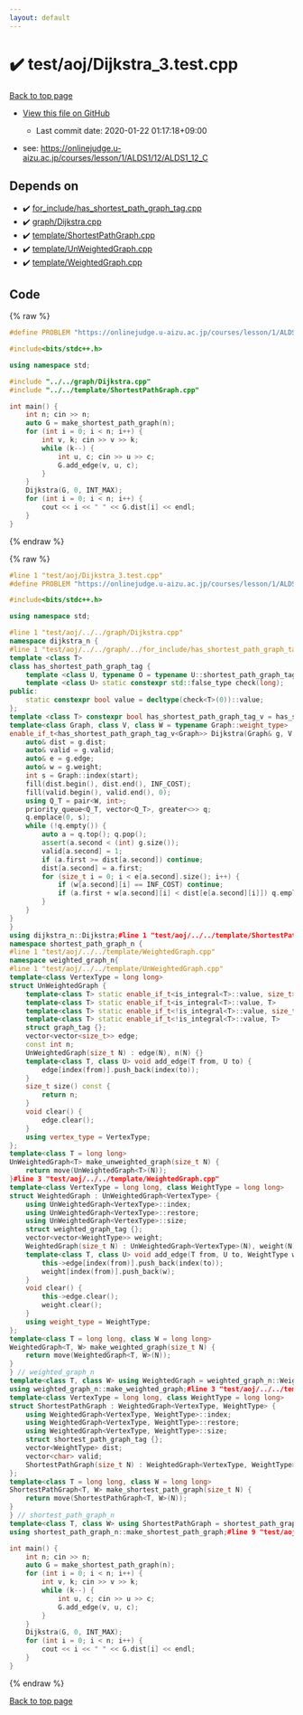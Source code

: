 ```yaml
---
layout: default
---
```


<!-- mathjax config similar to math.stackexchange -->
<script type="text/javascript" async
  src="https://cdnjs.cloudflare.com/ajax/libs/mathjax/2.7.5/MathJax.js?config=TeX-MML-AM_CHTML">
</script>
<script type="text/x-mathjax-config">
  MathJax.Hub.Config({
    TeX: { equationNumbers: { autoNumber: "AMS" }},
    tex2jax: {
      inlineMath: [ ['$','$'] ],
      processEscapes: true
    },
    "HTML-CSS": { matchFontHeight: false },
    displayAlign: "left",
    displayIndent: "2em"
  });
</script>

<script type="text/javascript" src="https://cdnjs.cloudflare.com/ajax/libs/jquery/3.4.1/jquery.min.js"></script>
<script src="https://cdn.jsdelivr.net/npm/jquery-balloon-js@1.1.2/jquery.balloon.min.js" integrity="sha256-ZEYs9VrgAeNuPvs15E39OsyOJaIkXEEt10fzxJ20+2I=" crossorigin="anonymous"></script>
<script type="text/javascript" src="../../../assets/js/copy-button.js"></script>
<link rel="stylesheet" href="../../../assets/css/copy-button.css" />


# :heavy_check_mark: test/aoj/Dijkstra_3.test.cpp

<a href="../../../index.html">Back to top page</a>

* <a href="{{ site.github.repository_url }}/blob/master/test/aoj/Dijkstra_3.test.cpp">View this file on GitHub</a>
    - Last commit date: 2020-01-22 01:17:18+09:00


* see: <a href="https://onlinejudge.u-aizu.ac.jp/courses/lesson/1/ALDS1/12/ALDS1_12_C">https://onlinejudge.u-aizu.ac.jp/courses/lesson/1/ALDS1/12/ALDS1_12_C</a>


## Depends on

* :heavy_check_mark: <a href="../../../library/for_include/has_shortest_path_graph_tag.cpp.html">for_include/has_shortest_path_graph_tag.cpp</a>
* :heavy_check_mark: <a href="../../../library/graph/Dijkstra.cpp.html">graph/Dijkstra.cpp</a>
* :heavy_check_mark: <a href="../../../library/template/ShortestPathGraph.cpp.html">template/ShortestPathGraph.cpp</a>
* :heavy_check_mark: <a href="../../../library/template/UnWeightedGraph.cpp.html">template/UnWeightedGraph.cpp</a>
* :heavy_check_mark: <a href="../../../library/template/WeightedGraph.cpp.html">template/WeightedGraph.cpp</a>


## Code

<a id="unbundled"></a>
{% raw %}
```cpp
#define PROBLEM "https://onlinejudge.u-aizu.ac.jp/courses/lesson/1/ALDS1/12/ALDS1_12_C"

#include<bits/stdc++.h>

using namespace std;

#include "../../graph/Dijkstra.cpp"
#include "../../template/ShortestPathGraph.cpp"

int main() {
	int n; cin >> n;
	auto G = make_shortest_path_graph(n);
	for (int i = 0; i < n; i++) {
		int v, k; cin >> v >> k;
		while (k--) {
			int u, c; cin >> u >> c;
			G.add_edge(v, u, c);
		}
	}
	Dijkstra(G, 0, INT_MAX);
	for (int i = 0; i < n; i++) {
		cout << i << " " << G.dist[i] << endl;
	}
}
```
{% endraw %}

<a id="bundled"></a>
{% raw %}
```cpp
#line 1 "test/aoj/Dijkstra_3.test.cpp"
#define PROBLEM "https://onlinejudge.u-aizu.ac.jp/courses/lesson/1/ALDS1/12/ALDS1_12_C"

#include<bits/stdc++.h>

using namespace std;

#line 1 "test/aoj/../../graph/Dijkstra.cpp"
namespace dijkstra_n {
#line 1 "test/aoj/../../graph/../for_include/has_shortest_path_graph_tag.cpp"
template <class T>
class has_shortest_path_graph_tag {
	template <class U, typename O = typename U::shortest_path_graph_tag> static constexpr std::true_type check(int);
	template <class U> static constexpr std::false_type check(long);
public:
	static constexpr bool value = decltype(check<T>(0))::value;
};
template <class T> constexpr bool has_shortest_path_graph_tag_v = has_shortest_path_graph_tag<T>::value;#line 3 "test/aoj/../../graph/Dijkstra.cpp"
template<class Graph, class V, class W = typename Graph::weight_type>
enable_if_t<has_shortest_path_graph_tag_v<Graph>> Dijkstra(Graph& g, V start, W INF_COST) {
	auto& dist = g.dist;
	auto& valid = g.valid;
	auto& e = g.edge;
	auto& w = g.weight;
	int s = Graph::index(start);
	fill(dist.begin(), dist.end(), INF_COST);
	fill(valid.begin(), valid.end(), 0);
	using Q_T = pair<W, int>;
	priority_queue<Q_T, vector<Q_T>, greater<>> q;
	q.emplace(0, s);
	while (!q.empty()) {
		auto a = q.top(); q.pop();
		assert(a.second < (int) g.size());
		valid[a.second] = 1;
		if (a.first >= dist[a.second]) continue;
		dist[a.second] = a.first;
		for (size_t i = 0; i < e[a.second].size(); i++) {
			if (w[a.second][i] == INF_COST) continue;
			if (a.first + w[a.second][i] < dist[e[a.second][i]]) q.emplace(a.first + w[a.second][i], e[a.second][i]);
		}
	}
}
}
using dijkstra_n::Dijkstra;#line 1 "test/aoj/../../template/ShortestPathGraph.cpp"
namespace shortest_path_graph_n {
#line 1 "test/aoj/../../template/WeightedGraph.cpp"
namespace weighted_graph_n{
#line 1 "test/aoj/../../template/UnWeightedGraph.cpp"
template<class VertexType = long long>
struct UnWeightedGraph {
	template<class T> static enable_if_t<is_integral<T>::value, size_t>  index(T x) {return x;}
	template<class T> static enable_if_t<is_integral<T>::value, T>     restore(T x) {return x;}
	template<class T> static enable_if_t<!is_integral<T>::value, size_t> index(T x) {return x.index();}
	template<class T> static enable_if_t<!is_integral<T>::value, T>    restore(T x) {return x.restore();}
	struct graph_tag {};
	vector<vector<size_t>> edge;
	const int n;
	UnWeightedGraph(size_t N) : edge(N), n(N) {}
	template<class T, class U> void add_edge(T from, U to) {
		edge[index(from)].push_back(index(to));
	}
	size_t size() const {
		return n;
	}
	void clear() {
		edge.clear();
	}
	using vertex_type = VertexType;
};
template<class T = long long>
UnWeightedGraph<T> make_unweighted_graph(size_t N) {
	return move(UnWeightedGraph<T>(N));
}#line 3 "test/aoj/../../template/WeightedGraph.cpp"
template<class VertexType = long long, class WeightType = long long>
struct WeightedGraph : UnWeightedGraph<VertexType> {
	using UnWeightedGraph<VertexType>::index;
	using UnWeightedGraph<VertexType>::restore;
	using UnWeightedGraph<VertexType>::size;
	struct weighted_graph_tag {};
	vector<vector<WeightType>> weight;
	WeightedGraph(size_t N) : UnWeightedGraph<VertexType>(N), weight(N) {}
	template<class T, class U> void add_edge(T from, U to, WeightType w) {
		this->edge[index(from)].push_back(index(to));
		weight[index(from)].push_back(w);
	}
	void clear() {
		this->edge.clear();
		weight.clear();
	}
	using weight_type = WeightType;
};
template<class T = long long, class W = long long>
WeightedGraph<T, W> make_weighted_graph(size_t N) {
	return move(WeightedGraph<T, W>(N));
}
} // weighted_graph_n
template<class T, class W> using WeightedGraph = weighted_graph_n::WeightedGraph<T, W>;
using weighted_graph_n::make_weighted_graph;#line 3 "test/aoj/../../template/ShortestPathGraph.cpp"
template<class VertexType = long long, class WeightType = long long>
struct ShortestPathGraph : WeightedGraph<VertexType, WeightType> {
	using WeightedGraph<VertexType, WeightType>::index;
	using WeightedGraph<VertexType, WeightType>::restore;
	using WeightedGraph<VertexType, WeightType>::size;
	struct shortest_path_graph_tag {};
	vector<WeightType> dist;
	vector<char> valid;
	ShortestPathGraph(size_t N) : WeightedGraph<VertexType, WeightType>(N), dist(N), valid(N) {}
};
template<class T = long long, class W = long long>
ShortestPathGraph<T, W> make_shortest_path_graph(size_t N) {
	return move(ShortestPathGraph<T, W>(N));
}
} // shortest_path_graph_n
template<class T, class W> using ShortestPathGraph = shortest_path_graph_n::ShortestPathGraph<T, W>;
using shortest_path_graph_n::make_shortest_path_graph;#line 9 "test/aoj/Dijkstra_3.test.cpp"

int main() {
	int n; cin >> n;
	auto G = make_shortest_path_graph(n);
	for (int i = 0; i < n; i++) {
		int v, k; cin >> v >> k;
		while (k--) {
			int u, c; cin >> u >> c;
			G.add_edge(v, u, c);
		}
	}
	Dijkstra(G, 0, INT_MAX);
	for (int i = 0; i < n; i++) {
		cout << i << " " << G.dist[i] << endl;
	}
}
```
{% endraw %}

<a href="../../../index.html">Back to top page</a>

